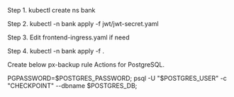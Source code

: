 Step 1. kubectl create ns bank

Step 2. kubectl -n bank apply -f jwt/jwt-secret.yaml

Step 3. Edit frontend-ingress.yaml if need

Step 4. kubectl -n bank apply -f .

Create below px-backup rule Actions for PostgreSQL.

PGPASSWORD=$POSTGRES_PASSWORD; psql -U "$POSTGRES_USER" -c "CHECKPOINT" --dbname $POSTGRES_DB;

